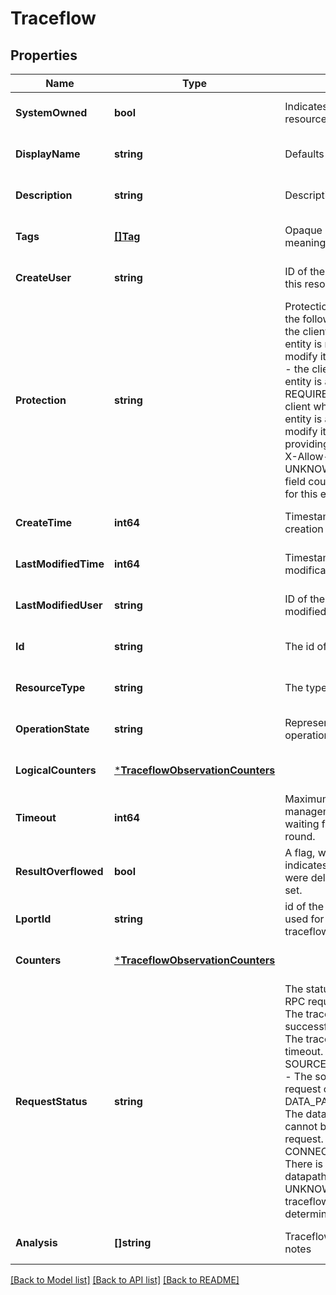 # Traceflow

## Properties
Name | Type | Description | Notes
------------ | ------------- | ------------- | -------------
**SystemOwned** | **bool** | Indicates system owned resource | [optional] [default to null]
**DisplayName** | **string** | Defaults to ID if not set | [optional] [default to null]
**Description** | **string** | Description of this resource | [optional] [default to null]
**Tags** | [**[]Tag**](Tag.md) | Opaque identifiers meaningful to the API user | [optional] [default to null]
**CreateUser** | **string** | ID of the user who created this resource | [optional] [default to null]
**Protection** | **string** | Protection status is one of the following: PROTECTED - the client who retrieved the entity is not allowed             to modify it. NOT_PROTECTED - the client who retrieved the entity is allowed                 to modify it REQUIRE_OVERRIDE - the client who retrieved the entity is a super                    user and can modify it, but only when providing                    the request header X-Allow-Overwrite&#x3D;true. UNKNOWN - the _protection field could not be determined for this           entity.  | [optional] [default to null]
**CreateTime** | **int64** | Timestamp of resource creation | [optional] [default to null]
**LastModifiedTime** | **int64** | Timestamp of last modification | [optional] [default to null]
**LastModifiedUser** | **string** | ID of the user who last modified this resource | [optional] [default to null]
**Id** | **string** | The id of the traceflow round | [optional] [default to null]
**ResourceType** | **string** | The type of this resource. | [optional] [default to null]
**OperationState** | **string** | Represents the traceflow operation state | [optional] [default to null]
**LogicalCounters** | [***TraceflowObservationCounters**](TraceflowObservationCounters.md) |  | [optional] [default to null]
**Timeout** | **int64** | Maximum time (in ms) the management plane will be waiting for this traceflow round. | [optional] [default to null]
**ResultOverflowed** | **bool** | A flag, when set true, indicates some observations were deleted from the result set. | [optional] [default to null]
**LportId** | **string** | id of the source logical port used for injecting the traceflow packet | [optional] [default to null]
**Counters** | [***TraceflowObservationCounters**](TraceflowObservationCounters.md) |  | [optional] [default to null]
**RequestStatus** | **string** | The status of the traceflow RPC request. SUCCESS - The traceflow request is sent successfully. TIMEOUT - The traceflow request gets timeout. SOURCE_PORT_NOT_FOUND - The source port of the request cannot be found. DATA_PATH_NOT_READY - The datapath component cannot be ready to receive request. CONNECTION_ERROR - There is connection error on datapath component. UNKNOWN - The status of traceflow request cannot be determined. | [optional] [default to null]
**Analysis** | **[]string** | Traceflow result analysis notes | [optional] [default to null]

[[Back to Model list]](../README.md#documentation-for-models) [[Back to API list]](../README.md#documentation-for-api-endpoints) [[Back to README]](../README.md)

